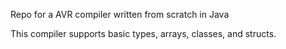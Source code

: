 Repo for a AVR compiler written from scratch in Java  

This compiler supports basic types, arrays, classes, and structs.  
